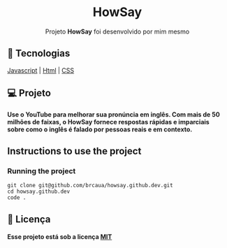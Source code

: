 <h1 align="center">HowSay</h1>
<p align="center">Projeto <strong>HowSay</strong> foi desenvolvido por mim mesmo</p>
<p align="center">


## :rocket: Tecnologias
[Javascript](https://developer.mozilla.org/pt-BR/docs/Aprender/JavaScript)
| [Html](https://tableless.com.br/o-que-html-basico/)
| [CSS](https://www.w3schools.com/css/)

## 💻 Projeto

#### Use o YouTube para melhorar sua pronúncia em inglês. Com mais de 50 milhões de faixas, o HowSay fornece respostas rápidas e imparciais sobre como o inglês é falado por pessoas reais e em contexto.


## Instructions to use the project

### Running the project

    git clone git@github.com/brcaua/howsay.github.dev.git
    cd howsay.github.dev
    code .
    

## :memo: Licença

#### Esse projeto está sob a licença [MIT](./LICENSE)
